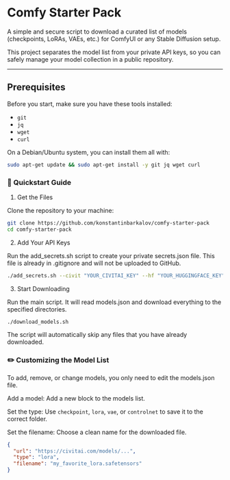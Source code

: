 # Comfy Starter Pack

A simple and secure script to download a curated list of models (checkpoints, LoRAs, VAEs, etc.) for ComfyUI or any Stable Diffusion setup.

This project separates the model list from your private API keys, so you can safely manage your model collection in a public repository.

---

## Prerequisites

Before you start, make sure you have these tools installed:
* `git`
* `jq`
* `wget`
* `curl`

On a Debian/Ubuntu system, you can install them all with:
```sh
sudo apt-get update && sudo apt-get install -y git jq wget curl
```

### 🚀 Quickstart Guide

1. Get the Files

Clone the repository to your machine:

```sh
git clone https://github.com/konstantinbarkalov/comfy-starter-pack
cd comfy-starter-pack
```

2. Add Your API Keys

Run the add_secrets.sh script to create your private secrets.json file. This file is already in .gitignore and will not be uploaded to GitHub.

```sh
./add_secrets.sh --civit "YOUR_CIVITAI_KEY" --hf "YOUR_HUGGINGFACE_KEY"
```

3. Start Downloading

Run the main script. It will read models.json and download everything to the specified directories.

```sh
./download_models.sh
```

The script will automatically skip any files that you have already downloaded.

### ✏️ Customizing the Model List

To add, remove, or change models, you only need to edit the models.json file.

Add a model: Add a new block to the models list.

Set the type: Use `checkpoint`, `lora`, `vae`, or `controlnet` to save it to the correct folder.

Set the filename: Choose a clean name for the downloaded file.

```json
{
  "url": "https://civitai.com/models/...",
  "type": "lora",
  "filename": "my_favorite_lora.safetensors"
}
```
